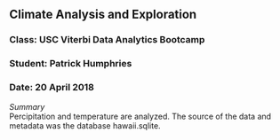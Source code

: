 ## Climate Analysis and Exploration
### Class:  USC Viterbi Data Analytics Bootcamp
### Student:  Patrick Humphries
### Date:  20 April 2018

*Summary*<br/>
Percipitation and temperature are analyzed.  The source of the data and metadata was the database hawaii.sqlite.
